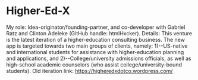 # Higher-Ed-X
My role: Idea-originator/founding-partner, and co-developer with Gabriel Ratz and Clinton Adeleke (GitHub handle: htmlHxcker).
Details:
This venture is the latest iteration of a higher-education consulting business. The new app is targeted towards two main groups of clients, namely: 1)--US-native and international students for assistance with higher-education planning and applications, and 2)--College/university admissions officials, as well as high-school academic counselors (who assist college/university-bound students).
Old iteration link: https://higheredxdotco.wordpress.com/
